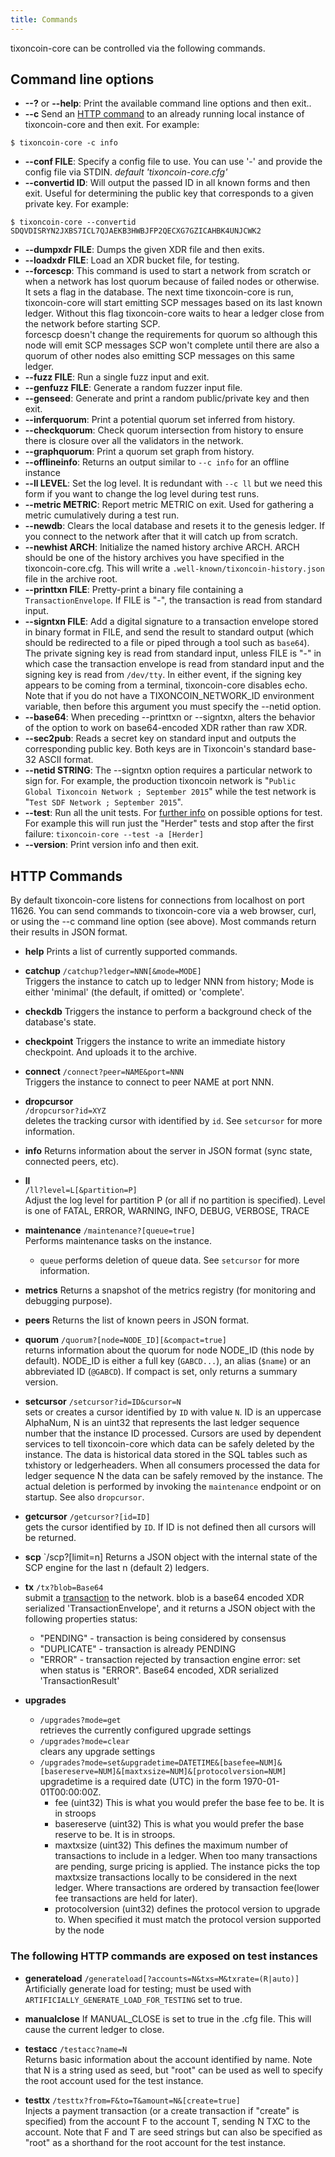 ```yaml
---
title: Commands
---
```


tixoncoin-core can be controlled via the following commands.

## Command line options
* **--?** or **--help**: Print the available command line options and then exit..
* **--c** Send an [HTTP command](#HTTP-Commands) to an already running local instance of tixoncoin-core and then exit. For example: 

`$ tixoncoin-core -c info`

* **--conf FILE**: Specify a config file to use. You can use '-' and provide the config file via STDIN. *default 'tixoncoin-core.cfg'*
* **--convertid ID**: Will output the passed ID in all known forms and then exit. Useful for determining the public key that corresponds to a given private key. For example:

`$ tixoncoin-core --convertid SDQVDISRYN2JXBS7ICL7QJAEKB3HWBJFP2QECXG7GZICAHBK4UNJCWK2`

* **--dumpxdr FILE**:  Dumps the given XDR file and then exits.
* **--loadxdr FILE**:  Load an XDR bucket file, for testing.
* **--forcescp**: This command is used to start a network from scratch or when a 
network has lost quorum because of failed nodes or otherwise. It sets a flag in 
the database. The next time tixoncoin-core is run, tixoncoin-core will start 
emitting SCP messages based on its last known ledger. Without this flag tixoncoin-core waits to hear
a ledger close from the network before starting SCP.<br>
forcescp doesn't change the requirements for quorum so although this node will emit SCP messages SCP won't complete until there are also a quorum of other nodes also emitting SCP messages on this same ledger.
* **--fuzz FILE**: Run a single fuzz input and exit.
* **--genfuzz FILE**:  Generate a random fuzzer input file.
* **--genseed**: Generate and print a random public/private key and then exit.
* **--inferquorum**:   Print a potential quorum set inferred from history.
* **--checkquorum**:   Check quorum intersection from history to ensure there is closure over all the validators in the network.
* **--graphquorum**:   Print a quorum set graph from history.
* **--offlineinfo**: Returns an output similar to `--c info` for an offline instance
* **--ll LEVEL**: Set the log level. It is redundant with `--c ll` but we need this form if you want to change the log level during test runs.
* **--metric METRIC**: Report metric METRIC on exit. Used for gathering a metric cumulatively during a test run.
* **--newdb**: Clears the local database and resets it to the genesis ledger. If you connect to the network after that it will catch up from scratch. 
* **--newhist ARCH**:  Initialize the named history archive ARCH. ARCH should be one of the history archives you have specified in the tixoncoin-core.cfg. This will write a `.well-known/tixoncoin-history.json` file in the archive root.
* **--printtxn FILE**:  Pretty-print a binary file containing a
  `TransactionEnvelope`.  If FILE is "-", the transaction is read from
  standard input.
* **--signtxn FILE**:  Add a digital signature to a transaction
  envelope stored in binary format in FILE, and send the result to
  standard output (which should be redirected to a file or piped
  through a tool such as `base64`).  The private signing key is read
  from standard input, unless FILE is "-" in which case the
  transaction envelope is read from standard input and the signing key
  is read from `/dev/tty`.  In either event, if the signing key
  appears to be coming from a terminal, tixoncoin-core disables echo.
  Note that if you do not have a TIXONCOIN_NETWORK_ID environment
  variable, then before this argument you must specify the --netid
  option.
* **--base64**: When preceding --printtxn or --signtxn, alters the
  behavior of the option to work on base64-encoded XDR rather than
  raw XDR.
* **--sec2pub**:  Reads a secret key on standard input and outputs the
  corresponding public key.  Both keys are in Tixoncoin's standard
  base-32 ASCII format.
* **--netid STRING**:  The --signtxn option requires a particular
  network to sign for.  For example, the production tixoncoin network is
  "`Public Global Tixoncoin Network ; September 2015`" while the test
  network is "`Test SDF Network ; September 2015`".
* **--test**: Run all the unit tests. For [further info](https://github.com/philsquared/Catch/blob/master/docs/command-line.md) on possible options for test. For example this will run just the "Herder" tests and stop after the first failure: `tixoncoin-core --test -a [Herder]` 
* **--version**: Print version info and then exit.


## HTTP Commands
By default tixoncoin-core listens for connections from localhost on port 11626. 
You can send commands to tixoncoin-core via a web browser, curl, or using the --c 
command line option (see above). Most commands return their results in JSON format.

* **help**
  Prints a list of currently supported commands.

* **catchup** 
  `/catchup?ledger=NNN[&mode=MODE]`<br>
  Triggers the instance to catch up to ledger NNN from history;
  Mode is either 'minimal' (the default, if omitted) or 'complete'.

* **checkdb**
  Triggers the instance to perform a background check of the database's state.

* **checkpoint**
  Triggers the instance to write an immediate history checkpoint. And uploads it to the archive.

* **connect**
  `/connect?peer=NAME&port=NNN`<br>
  Triggers the instance to connect to peer NAME at port NNN.

* **dropcursor**  
  `/dropcursor?id=XYZ`<br>
   deletes the tracking cursor with identified by `id`. See `setcursor` for more information.

* **info**
  Returns information about the server in JSON format (sync
  state, connected peers, etc).

* **ll**  
  `/ll?level=L[&partition=P]`<br>
  Adjust the log level for partition P (or all if no partition is specified).
  Level is one of FATAL, ERROR, WARNING, INFO, DEBUG, VERBOSE, TRACE

* **maintenance**
 `/maintenance?[queue=true]`<br>
  Performs maintenance tasks on the instance.
   * `queue` performs deletion of queue data. See `setcursor` for more information.

* **metrics**
 Returns a snapshot of the metrics registry (for monitoring and
debugging purpose).

* **peers**
  Returns the list of known peers in JSON format.

* **quorum**
  `/quorum?[node=NODE_ID][&compact=true]`<br>
  returns information about the quorum for node NODE_ID (this node by default).
  NODE_ID is either a full key (`GABCD...`), an alias (`$name`) or
  an abbreviated ID (`@GABCD`).
  If compact is set, only returns a summary version.

* **setcursor**
 `/setcursor?id=ID&cursor=N`<br>
  sets or creates a cursor identified by `ID` with value `N`. ID is an uppercase AlphaNum, N is an uint32 that represents the last ledger sequence number that the instance ID processed.
  Cursors are used by dependent services to tell tixoncoin-core which data can be safely deleted by the instance.
  The data is historical data stored in the SQL tables such as txhistory or ledgerheaders. When all consumers processed the data for ledger sequence N the data can be safely removed by the instance.
  The actual deletion is performed by invoking the `maintenance` endpoint or on startup.
  See also `dropcursor`.

* **getcursor**
 `/getcursor?[id=ID]`<br>
 gets the cursor identified by `ID`. If ID is not defined then all cursors will be returned.

* **scp**
  `/scp?[limit=n]
  Returns a JSON object with the internal state of the SCP engine for the last n (default 2) ledgers.

* **tx**
  `/tx?blob=Base64`<br>
  submit a [transaction](../../learn/concepts/transactions.md) to the network.
  blob is a base64 encoded XDR serialized 'TransactionEnvelope', and it
  returns a JSON object with the following properties
  status:
    * "PENDING" - transaction is being considered by consensus
    * "DUPLICATE" - transaction is already PENDING
    * "ERROR" - transaction rejected by transaction engine
        error: set when status is "ERROR".
            Base64 encoded, XDR serialized 'TransactionResult'

* **upgrades**
  * `/upgrades?mode=get`<br>
  retrieves the currently configured upgrade settings<br>
  * `/upgrades?mode=clear`<br>
  clears any upgrade settings<br>
  * `/upgrades?mode=set&upgradetime=DATETIME&[basefee=NUM]&[basereserve=NUM]&[maxtxsize=NUM]&[protocolversion=NUM]`<br>
  upgradetime is a required date (UTC) in the form 1970-01-01T00:00:00Z.<br>
    * fee (uint32) This is what you would prefer the base fee to be. It is
        in stroops<br>
    * basereserve (uint32) This is what you would prefer the base reserve 
        to be. It is in stroops.<br>
    * maxtxsize (uint32) This defines the maximum number of transactions 
        to include in a ledger. When too many transactions are pending, 
        surge pricing is applied. The instance picks the top maxtxsize
         transactions locally to be considered in the next ledger. Where 
        transactions are ordered by transaction fee(lower fee transactions
         are held for later).<br>
    * protocolversion (uint32) defines the protocol version to upgrade to.
         When specified it must match the protocol version supported by the
        node<br>

### The following HTTP commands are exposed on test instances
* **generateload**
  `/generateload[?accounts=N&txs=M&txrate=(R|auto)]`<br>
  Artificially generate load for testing; must be used with `ARTIFICIALLY_GENERATE_LOAD_FOR_TESTING` set to true.

* **manualclose**
  If MANUAL_CLOSE is set to true in the .cfg file. This will cause the current ledger to close.

* **testacc**
 `/testacc?name=N`<br>
 Returns basic information about the account identified by name. Note that N is a string used as seed, but "root" can be used as well to specify the root account used for the test instance.

* **testtx**
 `/testtx?from=F&to=T&amount=N&[create=true]`<br>
  Injects a payment transaction (or a create transaction if "create" is specified) from the account F to the account T, sending N TXC to the account.
  Note that F and T are seed strings but can also be specified as "root" as a shorthand for the root account for the test instance.

